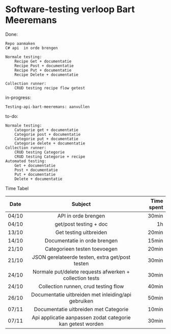 # Software-testing verloop Bart Meeremans 


Done: 
 	
	Repo aanmaken 
	C# api  in orde brengen

	Normale testing: 
        Recipe Get + documentatie 
        Recipe Post + documentatie
        Recipe Put + documentatie
        Recipe Delete + documentatie

    Collection runner:
        CRUD testing recipe flow getest

in-progress:  

	Testing-api-bart-meeremans: aanvullen

to-do: 

    Normale testing:
        Categorie get + documentatie
        Categorie post + documentatie 
        Categorie put + documentatie 
        Categorie delete + documentatie 
    Collection runner:
        CRUD testing Categorie 
        CRUD testing Categorie + recipe
    Automated testing:    
        Get + documentatie  
        Post + documentatie  
        Put + documentatie  
        Delete + documentatie  
    


Time Tabel

| Date          | Subject       | Time spent  |
| ------------- |:-------------:| -----------:|
| 04/10         | API in orde brengen | 30min       |
| 04/10     | get/post testing + doc      |   1h       |
| 13/10 | Get testing uitbreiden      |    20min       |
| 14/10 | Documentatie in orde brengen      |    15min       |
| 21/10 | Categorieen testen toevoegen      |    20min       |
| 21/10 | JSON gerelateerde testen, extra get/post testen      |    30min       |
| 24/10 | Normale put/delete requests afwerken + collection tests      |    30min       |
| 24/10 | Collection runnen, crud testing flow     |    40min       |
| 26/10 | Documentatie uitbreiden met inleiding/api gebruiken   |    50min       |
| 07/11 | Documentatie uitbreiden met Categorie   |    10min       |
| 07/11 | Api applicatie aanpassen zodat categorie kan getest worden   |    30min       |
